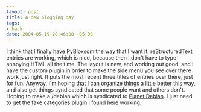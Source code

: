 ```yaml
--- 
layout: post
title: A new blogging day
tags: 
- hack
date: 2004-05-19 20:46:00 -05:00
---
```

I think that I finally have PyBloxsom the way that I want it. reStructuredText entries are working, which is nice, because then I
don't have to type annoying HTML all the time.  The layout is new, and working out good, and I have the custom plugin in order to make the side menu you see over there work just right.  It puts the most recent three titles of entries over there, just for fun.  Anyway, I'm hoping that I can organize things a little better this way, and also get things syndicated that some people want and others don't.  Hoping to make a /debian which is syndicated to <a href="http://planet.debian.net">Planet Debian</a>.   I just need to get the
fake categories plugin I found <a href="http://raw.no/pyblosxom/plugins/fakecat.py">here</a> working.
